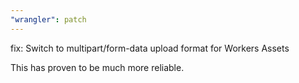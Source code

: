 ```yaml
---
"wrangler": patch
---
```


fix: Switch to multipart/form-data upload format for Workers Assets

This has proven to be much more reliable.
